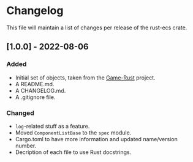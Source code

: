 # Changelog
This file will maintain a list of changes per release of the rust-ecs crate.


## [1.0.0] - 2022-08-06
### Added
- Initial set of objects, taken from the [Game-Rust](https://github.com/Lut99/Game-Rust) project.
- A README.md.
- A CHANGELOG.md.
- A .gitignore file.

### Changed
- `log`-related stuff as a feature.
- Moved `ComponentListBase` to the `spec` module.
- Cargo.toml to have more information and updated name/version number.
- Decription of each file to use Rust docstrings.
